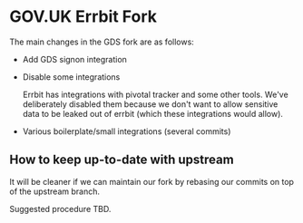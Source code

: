 # GOV.UK Errbit Fork

The main changes in the GDS fork are as follows:

* Add GDS signon integration

* Disable some integrations

  Errbit has integrations with pivotal tracker and some other tools. We've
  deliberately disabled them because we don't want to allow sensitive data
  to be leaked out of errbit (which these integrations would allow).

* Various boilerplate/small integrations (several commits)

## How to keep up-to-date with upstream

It will be cleaner if we can maintain our fork by rebasing our commits on top
of the upstream branch.

Suggested procedure TBD.
